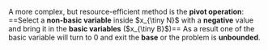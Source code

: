 A more complex, but resource-efficient method is the **pivot operation**:
==Select a **non-basic variable** inside $x_{\tiny N}$ with a **negative** value and bring it in the **basic variables** ($x_{\tiny B}$)==
As a result one of the basic variable will turn to $0$ and exit the **base** or the problem is **unbounded**.